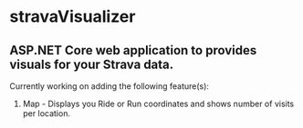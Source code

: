 # stravaVisualizer
## ASP.NET Core web application to provides visuals for your Strava data.
Currently working on adding the following feature(s):
1) Map - Displays you Ride or Run coordinates and shows number of visits per location. 

